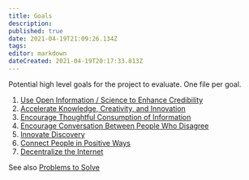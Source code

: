 ```yaml
---
title: Goals
description: 
published: true
date: 2021-04-19T21:09:26.134Z
tags: 
editor: markdown
dateCreated: 2021-04-19T20:17:33.813Z
---
```


Potential high level goals for the project to evaluate. One file per goal.

1. [Use Open Information / Science to Enhance Credibility](credibility)
1. [Accelerate Knowledge, Creativity, and Innovation](accelerate-innovation)
1. [Encourage Thoughtful Consumption of Information](encourage-thinking)
1. [Encourage Conversation Between People Who Disagree](encourage-conversation)
1. [Innovate Discovery](innovate-discovery)
1. [Connect People in Positive Ways](connect-people)
1. [Decentralize the Internet](decentralize-internet)

See also [Problems to Solve](problems-to-solve)